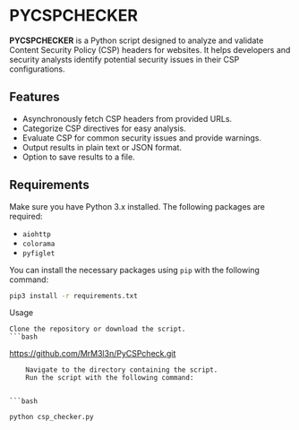 # PYCSPCHECKER

**PYCSPCHECKER** is a Python script designed to analyze and validate Content Security Policy (CSP) headers for websites. It helps developers and security analysts identify potential security issues in their CSP configurations.

## Features

- Asynchronously fetch CSP headers from provided URLs.
- Categorize CSP directives for easy analysis.
- Evaluate CSP for common security issues and provide warnings.
- Output results in plain text or JSON format.
- Option to save results to a file.

## Requirements

Make sure you have Python 3.x installed. The following packages are required:

- `aiohttp`
- `colorama`
- `pyfiglet`

You can install the necessary packages using `pip` with the following command:

```bash
pip3 install -r requirements.txt
```
Usage

    Clone the repository or download the script.
    ```bash
https://github.com/MrM3l3n/PyCSPcheck.git 
```
    Navigate to the directory containing the script.
    Run the script with the following command:


```bash

python csp_checker.py
```

